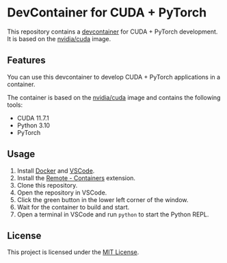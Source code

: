 # DevContainer for CUDA + PyTorch 

This repository contains a [devcontainer](https://code.visualstudio.com/docs/remote/containers) for CUDA + PyTorch development. It is based on the [nvidia/cuda](https://hub.docker.com/r/nvidia/cuda) image.



## Features

You can use this devcontainer to develop CUDA + PyTorch applications in a container.

The container is based on the [nvidia/cuda](https://hub.docker.com/r/nvidia/cuda) image and contains the following tools:

- CUDA 11.7.1
- Python 3.10
- PyTorch
  

## Usage

1. Install [Docker](https://docs.docker.com/get-docker/) and [VSCode](https://code.visualstudio.com/download).
2. Install the [Remote - Containers](https://marketplace.visualstudio.com/items?itemName=ms-vscode-remote.remote-containers) extension.
3. Clone this repository.
4. Open the repository in VSCode.
5. Click the green button in the lower left corner of the window.
6. Wait for the container to build and start.
7. Open a terminal in VSCode and run `python` to start the Python REPL.

## License

This project is licensed under the [MIT License](LICENSE).
